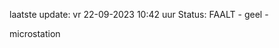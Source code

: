 laatste update: 
vr 22-09-2023 10:42   uur 
Status: FAALT - geel - 
<div class="service Y">microstation</div>